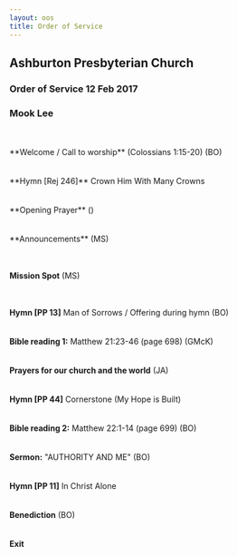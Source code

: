 ```yaml
---
layout: oos
title: Order of Service
---
```

## Ashburton Presbyterian Church

### Order of Service 12 Feb 2017


### Mook Lee

<br>
<br>
**Welcome / Call to worship**  (Colossians 1:15-20) (BO)
<br>
<br>
<br>
**Hymn [Rej 246]** Crown Him With Many Crowns
<br>
<br>
<br>
**Opening Prayer** ()
<br>
<br>
<br>
**Announcements** (MS) 
<br>
<br>
<br>

**Mission Spot** (MS)
<br>
<br>
<br>

**Hymn [PP 13]** Man of Sorrows / Offering during hymn (BO)
<br>
<br>
<br>
**Bible reading 1:** Matthew 21:23-46 (page 698) (GMcK)
<br>
<br>
<br>
**Prayers for our church and the world** (JA)
<br>
<br>
<br>
**Hymn [PP 44]** Cornerstone (My Hope is Built)
<br>
<br>
<br>
**Bible reading 2:** Matthew 22:1-14 (page 699)  (BO)
<br>
<br>
<br>
**Sermon:** "AUTHORITY AND ME"  (BO) 
<br>
<br>
<br>
**Hymn [PP 11]** In Christ Alone
<br>
<br>
<br>
**Benediction** (BO)
<br>
<br>
<br>
**Exit**


